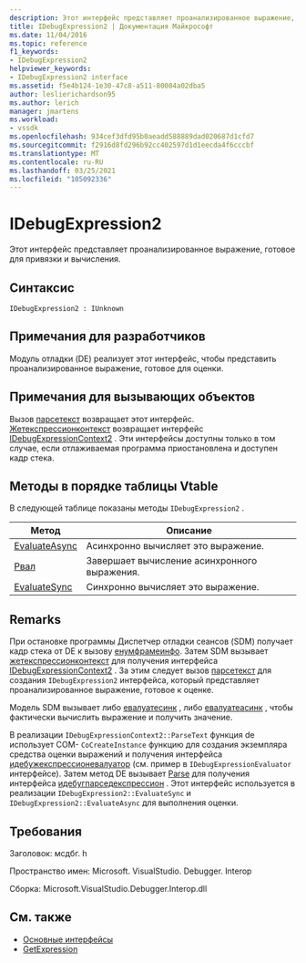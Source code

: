 ```yaml
---
description: Этот интерфейс представляет проанализированное выражение, готовое для привязки и вычисления.
title: IDebugExpression2 | Документация Майкрософт
ms.date: 11/04/2016
ms.topic: reference
f1_keywords:
- IDebugExpression2
helpviewer_keywords:
- IDebugExpression2 interface
ms.assetid: f5e4b124-1e30-47c8-a511-80084a02dba5
author: leslierichardson95
ms.author: lerich
manager: jmartens
ms.workload:
- vssdk
ms.openlocfilehash: 934cef3dfd95b0aeadd588889dad020687d1cfd7
ms.sourcegitcommit: f2916d8fd296b92cc402597d1d1eecda4f6cccbf
ms.translationtype: MT
ms.contentlocale: ru-RU
ms.lasthandoff: 03/25/2021
ms.locfileid: "105092336"
---
```

# <a name="idebugexpression2"></a>IDebugExpression2
Этот интерфейс представляет проанализированное выражение, готовое для привязки и вычисления.

## <a name="syntax"></a>Синтаксис

```
IDebugExpression2 : IUnknown
```

## <a name="notes-for-implementers"></a>Примечания для разработчиков
 Модуль отладки (DE) реализует этот интерфейс, чтобы представить проанализированное выражение, готовое для оценки.

## <a name="notes-for-callers"></a>Примечания для вызывающих объектов
 Вызов [парсетекст](../../../extensibility/debugger/reference/idebugexpressioncontext2-parsetext.md) возвращает этот интерфейс. [Жетекспрессионконтекст](../../../extensibility/debugger/reference/idebugstackframe2-getexpressioncontext.md) возвращает интерфейс [IDebugExpressionContext2](../../../extensibility/debugger/reference/idebugexpressioncontext2.md) . Эти интерфейсы доступны только в том случае, если отлаживаемая программа приостановлена и доступен кадр стека.

## <a name="methods-in-vtable-order"></a>Методы в порядке таблицы Vtable
 В следующей таблице показаны методы `IDebugExpression2` .

|Метод|Описание|
|------------|-----------------|
|[EvaluateAsync](../../../extensibility/debugger/reference/idebugexpression2-evaluateasync.md)|Асинхронно вычисляет это выражение.|
|[Рвал](../../../extensibility/debugger/reference/idebugexpression2-abort.md)|Завершает вычисление асинхронного выражения.|
|[EvaluateSync](../../../extensibility/debugger/reference/idebugexpression2-evaluatesync.md)|Синхронно вычисляет это выражение.|

## <a name="remarks"></a>Remarks
 При остановке программы Диспетчер отладки сеансов (SDM) получает кадр стека от DE к вызову [енумфрамеинфо](../../../extensibility/debugger/reference/idebugthread2-enumframeinfo.md). Затем SDM вызывает [жетекспрессионконтекст](../../../extensibility/debugger/reference/idebugstackframe2-getexpressioncontext.md) для получения интерфейса [IDebugExpressionContext2](../../../extensibility/debugger/reference/idebugexpressioncontext2.md) . За этим следует вызов [парсетекст](../../../extensibility/debugger/reference/idebugexpressioncontext2-parsetext.md) для создания `IDebugExpression2` интерфейса, который представляет проанализированное выражение, готовое к оценке.

 Модель SDM вызывает либо [евалуатесинк](../../../extensibility/debugger/reference/idebugexpression2-evaluatesync.md) , либо [евалуатеасинк](../../../extensibility/debugger/reference/idebugexpression2-evaluateasync.md) , чтобы фактически вычислить выражение и получить значение.

 В реализации `IDebugExpressionContext2::ParseText` функция de использует COM- `CoCreateInstance` функцию для создания экземпляра средства оценки выражений и получения интерфейса [идебужекспрессионевалуатор](../../../extensibility/debugger/reference/idebugexpressionevaluator.md) (см. пример в `IDebugExpressionEvaluator` интерфейсе). Затем метод DE вызывает [Parse](../../../extensibility/debugger/reference/idebugexpressionevaluator-parse.md) для получения интерфейса [идебугпарседекспрессион](../../../extensibility/debugger/reference/idebugparsedexpression.md) . Этот интерфейс используется в реализации `IDebugExpression2::EvaluateSync` и `IDebugExpression2::EvaluateAsync` для выполнения оценки.

## <a name="requirements"></a>Требования
 Заголовок: мсдбг. h

 Пространство имен: Microsoft. VisualStudio. Debugger. Interop

 Сборка: Microsoft.VisualStudio.Debugger.Interop.dll

## <a name="see-also"></a>См. также
- [Основные интерфейсы](../../../extensibility/debugger/reference/core-interfaces.md)
- [GetExpression](../../../extensibility/debugger/reference/idebugexpressionevaluationcompleteevent2-getexpression.md)
